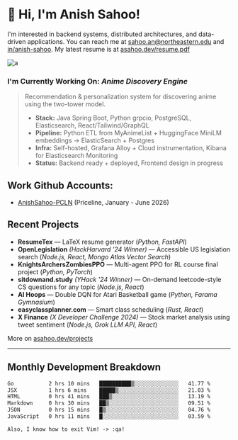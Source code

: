 # 👋 Hi, I'm Anish Sahoo! 

I'm interested in backend systems, distributed architectures, and data-driven applications.
You can reach me at [sahoo.an@northeastern.edu](mailto:sahoo.an@northeastern.edu) and [in/anish-sahoo](https://linkedin.com/in/anish-sahoo). My latest resume is at [asahoo.dev/resume.pdf](asahoo.dev/resume.pdf) 

![a](https://github-profile-summary-cards.vercel.app/api/cards/profile-details?username=anish-sahoo&theme=react)


### I'm Currently Working On: *Anime Discovery Engine*
> Recommendation & personalization system for discovering anime using the two-tower model.
> - **Stack:** Java Spring Boot, Python grpcio, PostgreSQL, Elasticsearch, React/Tailwind/GraphQL
> - **Pipeline:** Python ETL from MyAnimeList + HuggingFace MiniLM embeddings → ElasticSearch + Postgres
> - **Infra:** Self-hosted, Grafana Alloy + Cloud instrumentation, Kibana for Elasticsearch Monitoring
> - **Status:** Backend ready + deployed, Frontend design in progress

## Work Github Accounts:
- [AnishSahoo-PCLN](https://github.com/AnishSahoo-PCLN) (Priceline, January - June 2026)  

## Recent Projects  
- **ResumeTex** — LaTeX resume generator (_Python, FastAPI_)  
- **OpenLegislation** _(HackHarvard '24 Winner)_ — Accessible US legislation search (_Node.js, React, Mongo Atlas Vector Search_)
- **KnightsArchersZombiesPPO** — Multi-agent PPO for RL course final project (_Python, PyTorch_)  
- **sitdownand.study** _(YHack '24 Winner)_ — On-demand leetcode-style CS questions for any topic (_Node.js, React_)  
- **AI Hoops** — Double DQN for Atari Basketball game (_Python, Farama Gymnasium_)  
- **easyclassplanner.com** — Smart class scheduling (_Rust, React_)  
- **X Finance** _(X Developer Challenge 2024)_ — Stock market analysis using tweet sentiment (_Node.js, Grok LLM API, React_)  

More on [asahoo.dev/projects](https://asahoo.dev/projects)  

---
<!---
anish-sahoo/anish-sahoo is a ✨ special ✨ repository because its `README.md` (this file) appears on your GitHub profile.
You can click the Preview link to take a look at your changes.
--->

<!---
![most used languages](https://github-readme-stats-anish-sahoo.vercel.app/api/top-langs/?username=anish-sahoo&theme=react&hide_border=true&count_private=true&include_all_commits=true&langs_count=40&layout=compact&card_width=334&hide=HLSL,ShaderLab,C%23,Jupyter+Notebook,Objective-C%2B%2B,Ruby,Objective-C,lua)
--->

## Monthly Development Breakdown
<!--START_SECTION:waka-->

```txt
Go           2 hrs 10 mins   ██████████▒░░░░░░░░░░░░░░   41.77 %
JSX          1 hrs 6 mins    █████▒░░░░░░░░░░░░░░░░░░░   21.03 %
HTML         0 hrs 41 mins   ███▒░░░░░░░░░░░░░░░░░░░░░   13.19 %
Markdown     0 hrs 30 mins   ██▒░░░░░░░░░░░░░░░░░░░░░░   09.51 %
JSON         0 hrs 15 mins   █▒░░░░░░░░░░░░░░░░░░░░░░░   04.76 %
JavaScript   0 hrs 11 mins   █░░░░░░░░░░░░░░░░░░░░░░░░   03.59 %
```

<!--END_SECTION:waka-->

```
Also, I know how to exit Vim! -> :qa!
```
